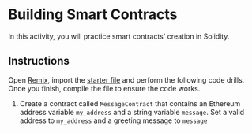 # Building Smart Contracts

In this activity, you will practice smart contracts' creation in Solidity.

## Instructions

Open [Remix](http://remix.ethereum.org/), import the [starter file](Unsolved/smart-contracts.sol) and perform the following code drills. Once you finish, compile the file to ensure the code works.

1. Create a contract called `MessageContract` that contains an Ethereum address variable `my_address` and a string variable `message`. Set a valid address to `my_address` and a greeting message to `message`
